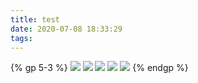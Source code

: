 ```yaml
---
title: test
date: 2020-07-08 18:33:29
tags:
---
```



{% gp 5-3 %}
<img src="https://i.loli.net/2020/06/27/asETY3eqiPzdFJZ.jpg" />
<img src="https://i.loli.net/2020/06/27/asETY3eqiPzdFJZ.jpg" />
<img src="https://i.loli.net/2020/06/27/asETY3eqiPzdFJZ.jpg" />
<img src=https://i.loli.net/2020/07/02/fzIWpjlkv4QrRS7.jpg />
<img src=https://i.loli.net/2020/07/02/Bw6igG1YsO8myEU.jpg />
{% endgp %}

